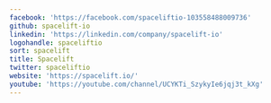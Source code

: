 ```yaml
---
facebook: 'https://facebook.com/spaceliftio-103558488009736'
github: spacelift-io
linkedin: 'https://linkedin.com/company/spacelift-io'
logohandle: spaceliftio
sort: spacelift
title: Spacelift
twitter: spaceliftio
website: 'https://spacelift.io/'
youtube: 'https://youtube.com/channel/UCYKTi_SzykyIe6jqj3t_kXg'
---
```

